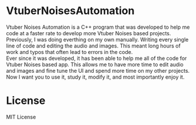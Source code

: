 # VtuberNoisesAutomation
Vtuber Noises Automation is a C++ program that was developed to help me code at a faster rate to develop more Vtuber Noises based projects. Previously, I was doing everthing on my own manually. Writing every single line of code and editing the audio and images. This meant long hours of work and typos that often lead to errors in the code.<br>
Ever since it was developed, it has been able to help me all of the code for Vtuber Noises based app. This allows me to have more time to edit audio and images and fine tune the UI and spend more time on my other projects.<br>
Now I want you to use it, study it, modify it, and most importantly enjoy it.


# License  
MIT License
